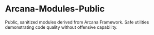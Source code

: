 # Arcana-Modules-Public
Public, sanitized modules derived from Arcana Framework. Safe utilities demonstrating code quality without offensive capability.
